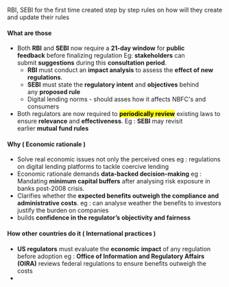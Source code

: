 RBI, SEBI for the first time created step by step rules on how will they create and update their rules

#### **What are those**
- Both **RBI** and **SEBI** now require a **21-day window** for **public feedback** before finalizing regulation Eg: **stakeholders** can submit **suggestions** during this **consultation period**.
	- **RBI** must conduct an **impact analysis** to assess the **effect of new regulations**.
	- **SEBI** must state the **regulatory intent** and **objectives** behind any **proposed rule**
	- Digital lending norms - should asses how it affects NBFC's and consumers
- Both regulators are now required to <mark class="hltr-boom-bam">**periodically review**</mark> existing laws to ensure **relevance** and **effectiveness**. Eg : **SEBI** may revisit earlier **mutual fund rules**

#### **Why ( Economic rationale )**
- Solve real economic issues not only the perceived ones eg  : regulations on digital lending platforms to tackle coercive lending
- Economic rationale demands **data-backed decision-making** eg : Mandating **minimum capital buffers** after analysing risk exposure in banks post-2008 crisis.
- Clarifies whether the **expected benefits outweigh the compliance and administrative costs**. eg : can analyse weather the benefits to investors justify the burden on companies
- builds **confidence in the regulator’s objectivity and fairness**

#### **How other countries do it ( International practices )**
- **US regulators** must evaluate the **economic impact** of any regulation before adoption eg : **Office of Information and Regulatory Affairs (OIRA)** reviews federal regulations to ensure benefits outweigh the costs
- 

